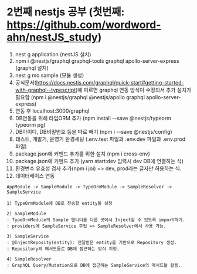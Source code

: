 # 2번째 nestjs 공부 (첫번째: https://github.com/wordword-ahn/nestJS_study)
1. nest g application  (nestJS 설치)
2. npm i @nestjs/graphql graphql-tools graphql apollo-server-express  (graphql 설치)
3. nest g mo sample  (모듈 생성)
4. 공식문서(https://docs.nestjs.com/graphql/quick-start#getting-started-with-graphql--typescript)에 따르면 graphql 연동 방식이 수정되서 추가 설치가 필요함 (npm i @nestjs/graphql @nestjs/apollo graphql apollo-server-express)
5. 연동 후 localhost:3000/graphql
6. DB연동을 위해 타입ORM 추가 (npm install --save @nestjs/typeorm typeorm pg)
7. DB아이디, DB비밀번호 등을 따로 빼기 (npm i --save @nestjs/config)
8. 테스트, 개발기, 운영기 환경세팅 (.env.test 파일과 .env.dev 파일과 .env.prod 파일)
9. package.json에 커맨드 추가를 위한 설치 (npm i cross-env)
10. package.json에 커맨드 추가 (yarn start:dev 입력시 dev DB에 연결하는 식)
11. 환경변수 유효성 검사 추가(npm i joi) => dev, prod라는 글자만 허용하는 식.
12. 데이터베이스 연동
```
AppModule -> SampleModule -> TypeOrmModule -> SampleResolver -> SampleService

1) TypeOrmModule에 DB로 전송할 entity들 설정

2) SampleModule
: TypeOrmModule의 Sample 엔티티를 다른 곳에서 Inject할 수 있도록 import하기.
: providers에 SampleService 주입 => SampleResolver에서 사용 가능.

3) SampleService
: @InjectReposity(entity): 전달받은 entity를 기반으로 Repository 생성.
: Repository의 메서드들로 DB에 접근하는 방식 지정.

4) SampleResolver
: GraphQL Query/Mutation으로 DB에 접근하는 SampleService의 메서드들 활용.
```